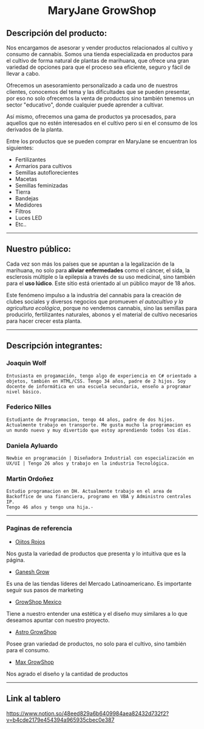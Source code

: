 <!-- Markdown -->
<!-- https://markdown.es/ -->
<!-- Nombres
Descripcion de la Pagina
Paginas que usamos de modelo (minimo4) que tomamos de cada pagina y porque -->
<!-- información del proyecto.
A quien apunta de que se trata, integrantes, como se configura si alguien lo instala
readme "express" en github/expressjs/express -->
<!-- Grupo en Discord https://discord.gg/x2EUr3MXYk -->


# <center>   **MaryJane GrowShop** </center>


<!-- Entregable: Crear archivo README.md en el repositiorio con:
● Una breve descripción de la oferta de productos y/o servicios ofrecidos por su
sitio. También agregar una breve descripción del público al que apunta el sitio.
● Una breve descripción de los integrantes del equipo. -->

## Descripción del producto: 

Nos encargamos de asesorar y vender productos relacionados al cultivo y consumo de cannabis. Somos una tienda especializada en productos para el cultivo de forma natural de plantas de marihuana, que ofrece una gran variedad de opciones para que el proceso sea eficiente, seguro y fácil de llevar a cabo. 

Ofrecemos un asesoramiento personalizado a cada uno de nuestros clientes, conocemos del tema y las dificultades que se pueden presentar, por eso no solo ofrecemos la venta de productos sino también tenemos un sector "educativo", donde cualquier puede aprender a cultivar.

Así mismo, ofrecemos una gama de productos ya procesados, para aquellos que no estén interesados ​​en el cultivo pero si en el consumo de los derivados de la planta.


Entre los productos que se pueden comprar en MaryJane se encuentran los siguientes: 
- Fertilizantes
- Armarios para cultivos
- Semillas autoflorecientes
- Macetas
- Semillas feminizadas
- Tierra
- Bandejas
- Medidores
- Filtros
- Luces LED
- Etc..
***

## Nuestro público:


Cada vez son más los países que se apuntan a la legalización de la marihuana, no solo para **aliviar enfermedades** como el cáncer, el sida, la esclerosis múltiple o la epilepsia a través de su uso medicinal, sino también para el **uso lúdico**. Este sitio está orientado al un público mayor de 18 años.

Este fenómeno impulso a la industria del cannabis para la creación de clubes sociales y diversos negocios que promueven _el autocultivo y la agricultura ecológica_, porque no vendemos cannabis, sino las semillas para producirlo, fertilizantes naturales, abonos y el material de cultivo necesarios para hacer crecer esta planta. 

***

## Descripción integrantes:   


###   Joaquin Wolf 

    Entusiasta en progamación, tengo algo de experiencia en C# orientado a objetos, también en HTML/CSS. Tengo 34 años, padre de 2 hijos. Soy docente de informática en una escuela secundaria, enseño a programar nivel básico.

###   Federico Nilles

    Estudiante de Programacion, tengo 44 años, padre de dos hijos. Actualmente trabajo en transporte. Me gusta mucho la programacion es un mundo nuevo y muy divertido que estoy aprendiendo todos los días.

###   Daniela Ayluardo 

    Newbie en programación | Diseñadora Industrial con especialización en UX/UI | Tengo 26 años y trabajo en la industria Tecnológica.

###   Martin Ordoñez   

    Estudio programacion en DH. Actualmente trabajo en el area de Backoffice de una financiera, programo en VBA y Administro centrales IP.
    Tengo 46 años y tengo una hija.-

***
### Paginas de referencia

* [Ojitos Rojos](https://www.ojitosrojos.com)

Nos gusta la variedad de productos que presenta y lo intuitiva que es la página.


* [Ganesh Grow](https://growshopganesh.com)

Es una de las tiendas líderes del Mercado Latinoamericano.  Es importante seguir sus pasos de marketing 

* [GrowShop Mexico](https://growshopmexico.com)

Tiene a nuestro entender una estética y el diseño muy similares a lo que deseamos apuntar con nuestro proyecto.

* [Astro GrowShop](https://astrogrowshop.cl/)

Posee gran variedad de productos, no solo para el cultivo, sino también para el consumo. 

* [Max GrowShop](https://maxgrowshop.com/)

Nos agrado el diseño y la cantidad de productos

***

## Link al tablero
https://www.notion.so/48eed829a6b6409984aea82432d732f2?v=b4cde2179e454394a965935cbec0e387

<!--

catalogo/productos

venta de cultivos indoor 
Hidroponico
semillas
fertilizantes
Kits de cultivos (todo)

Crear Usuario 
Login , Sign Up
Perfil, historial

Carrito



Pasarela


seccion de cultivos (enseñar)

-->









